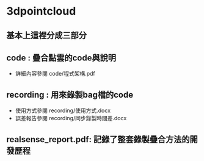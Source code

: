 # 3dpointcloud
## 基本上這裡分成三部分
## code : 疊合點雲的code與說明
- 詳細內容參閱 code/程式架構.pdf
## recording : 用來錄製bag檔的code
- 使用方式參閱 recording/使用方式.docx
- 誤差報告參閱 recording/同步錄製時間差.docx
## realsense_report.pdf: 記錄了整套錄製疊合方法的開發歷程
